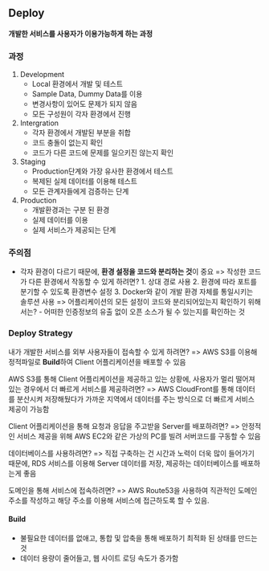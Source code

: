 ## Deploy

**개발한 서비스를 사용자가 이용가능하게 하는 과정**

### 과정

1. Development
   - Local 환경에서 개발 및 테스트
   - Sample Data, Dummy Data를 이용
   - 변경사항이 있어도 문제가 되지 않음
   - 모든 구성원이 각자 환경에서 진행
2. Intergration
   - 각자 환경에서 개발된 부분을 취합
   - 코드 충돌이 없는지 확인
   - 코드가 다른 코드에 문제를 일으키진 않는지 확인
3. Staging
   - Production단계와 가장 유사한 환경에서 테스트
   - 복제된 실제 데이터를 이용해 테스트
   - 모든 관계자들에게 검증하는 단계
4. Production
   - 개발환경과는 구분 된 환경
   - 실제 데이터를 이용
   - 실제 서비스가 제공되는 단계

### 주의점

- 각자 환경이 다르기 때문에, **환경 설정을 코드와 분리하는 것**이 중요
  => 작성한 코드가 다른 환경에서 작동할 수 있게 하려면? 1. 상대 경로 사용 2. 환경에 따라 포트를 분기할 수 있도록 환경변수 설정 3. Docker와 같이 개발 환경 자체를 통일시키는 솔루션 사용
  => 어플리케이션의 모든 설정이 코드와 분리되어있는지 확인하기 위해서는? - 어떠한 인증정보의 유출 없이 오픈 소스가 될 수 있는지를 확인하는 것

### Deploy Strategy

내가 개발한 서비스를 외부 사용자들이 접속할 수 있게 하려면?
=> AWS S3를 이용해 정적파일로 **Build**하여 Client 어플리케이션을 배포할 수 있음

AWS S3를 통해 Client 어플리케이션을 제공하고 있는 상황에, 사용자가 멀리 떨어져있는 경우에서 더 빠르게 서비스를 제공하려면?
=> AWS CloudFront를 통해 데이터를 분산시켜 저장해뒀다가 가까운 지역에서 데이터를 주는 방식으로 더 빠르게 서비스 제공이 가능함

Client 어플리케이션을 통해 요청과 응답을 주고받을 Server를 배포하려면?
=> 안정적인 서비스 제공을 위해 AWS EC2와 같은 가상의 PC를 빌려 서버코드를 구동할 수 있음

데이터베이스를 사용하려면?
=> 직접 구축하는 건 시간과 노력이 더욱 많이 들어가기 때문에, RDS 서비스를 이용해 Server 데이터를 저장, 제공하는 데이터베이스를 배포하는게 좋음

도메인을 통해 서비스에 접속하려면?
=> AWS Route53을 사용하여 직관적인 도메인 주소를 작성하고 해당 주소를 이용해 서비스에 접근하도록 할 수 있음.

#### Build

- 불필요한 데이터를 없애고, 통합 및 압축을 통해 배포하기 최적화 된 상태를 만드는 것
- 데이터 용량이 줄어들고, 웹 사이트 로딩 속도가 증가함
